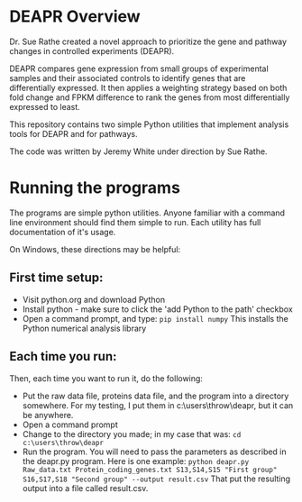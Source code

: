 # DEAPR Overview
Dr. Sue Rathe created a novel approach to prioritize the gene and pathway
changes in controlled experiments (DEAPR).

DEAPR compares gene expression from small groups of experimental samples and
their associated controls to identify genes that are differentially expressed.
It then applies a weighting strategy based on both fold change and FPKM difference
to rank the genes from most differentially expressed to least.

This repository contains two simple Python utilities that implement
analysis tools for DEAPR and for pathways.

The code was written by Jeremy White under direction by Sue Rathe.

# Running the programs

The programs are simple python utilities.  Anyone familiar with a command line
environment should find them simple to run.  Each utility has full documentation of it's usage. 

On Windows, these directions may be helpful:

## First time setup:
 - Visit python.org and download Python
 - Install python - make sure to click the 'add Python to the path' checkbox
 - Open a command prompt, and type:
      `pip install numpy`
   This installs the Python numerical analysis library

## Each time you run:
Then, each time you want to run it, do the following:
 - Put the raw data file, proteins data file, and the program into a directory somewhere.  For my testing, I put them in c:\users\throw\deapr, but it can be anywhere.
 - Open a command prompt
 - Change to the directory you made; in my case that was:
      `cd c:\users\throw\deapr`
  - Run the program.  You will need to pass the parameters as described in the deapr.py program. Here is one example:
      `python deapr.py Raw_data.txt Protein_coding_genes.txt S13,S14,S15 "First group" S16,S17,S18 "Second group" --output result.csv`
    That put the resulting output into a file called result.csv.
